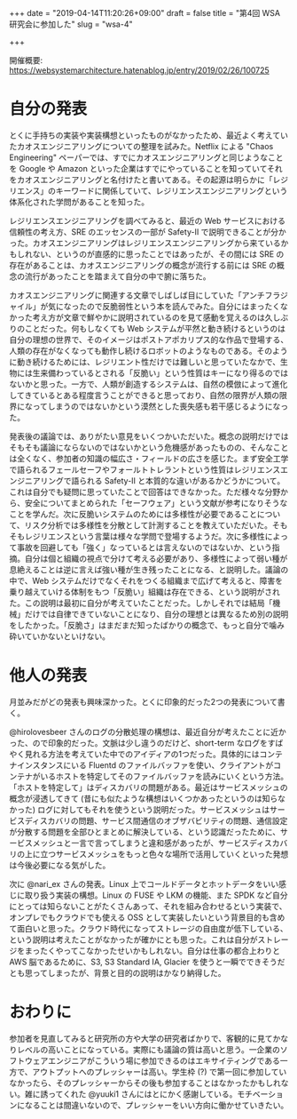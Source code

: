 +++
date = "2019-04-14T11:20:26+09:00"
draft = false
title = "第4回 WSA 研究会に参加した"
slug = "wsa-4"

+++

開催概要: https://websystemarchitecture.hatenablog.jp/entry/2019/02/26/100725

# 自分の発表

<script async class="speakerdeck-embed" data-id="44bcfe11c35a4774b044d646a4b05857" data-ratio="1.77777777777778" src="//speakerdeck.com/assets/embed.js"></script>

とくに手持ちの実装や実装構想といったものがなかったため、最近よく考えていたカオスエンジニアリングについての整理を試みた。Netflix による "Chaos Engineering" ペーパーでは、すでにカオスエンジニアリングと同じようなことを Google や Amazon といった企業はすでにやっていることを知っていてそれをカオスエンジニアリングと名付けたと書いてある。その起源は明らかに「レジリエンス」のキーワードに関係していて、レジリエンスエンジニアリングという体系化された学問があることを知った。

レジリエンスエンジニアリングを調べてみると、最近の Web サービスにおける信頼性の考え方、SRE のエッセンスの一部が Safety-II で説明できることが分かった。カオスエンジニアリングはレジリエンスエンジニアリングから来ているかもしれない、というのが直感的に思ったことではあったが、その間には SRE の存在があることは、カオスエンジニアリングの概念が流行する前には SRE の概念の流行があったことを踏まえて自分の中で腑に落ちた。

カオスエンジニアリングに関連する文章でしばしば目にしていた「アンチフラジャイル」が気になったので反脆弱性という本を読んでみた。自分にはまったくなかった考え方が文章で鮮やかに説明されているのを見て感動を覚えるのは久しぶりのことだった。何もしなくても Web システムが平然と動き続けるというのは自分の理想の世界で、そのイメージはポストアポカリプス的な作品で登場する、人類の存在がなくなっても動作し続けるロボットのようなものである。そのように動き続けるためには、レジリエント性だけでは難しいと思っていたなかで、生物には生来備わっているとされる「反脆い」という性質はキーになり得るのではないかと思った。一方で、人類が創造するシステムは、自然の模倣によって進化してきているとある程度言うことができると思っており、自然の限界が人類の限界になってしまうのではないかという漠然とした喪失感も若干感じるようになった。

発表後の議論では、ありがたい意見をいくつかいただいた。概念の説明だけではそもそも議論にならないのではないかという危機感があったものの、そんなことは全くなく、参加者の知識の幅広さ・フィールドの広さを感じた。まず安全工学で語られるフェールセーフやフォールトトレラントという性質はレジリエンスエンジニアリングで語られる Safety-II と本質的な違いがあるかどうかについて。これは自分でも疑問に思っていたことで回答はできなかった。ただ様々な分野から、安全についてまとめられた「セーフウェア」という文献が参考になりそうなことを学んだ。次に反脆いシステムのためには多様性が必要であることについて、リスク分析では多様性を分散として計測することを教えていただいた。そもそもレジリエンスという言葉は様々な学問で登場するようだ。次に多様性によって事故を回避しても「強く」なっているとは言えないのではないか、という指摘。自分は個と組織の視点で分けて考える必要があり、多様性によって弱い種が息絶えることは逆に言えば強い種が生き残ったことになる、と説明した。議論の中で、Web システムだけでなくそれをつくる組織まで広げて考えると、障害を乗り越えていける体制をもつ「反脆い」組織は存在できる、という説明がされた。この説明は最初に自分が考えていたことだった。しかしそれでは結局「機械」だけでは自律できていないことになり、自分の理想とは異なるため別の説明をしたかった。「反脆さ」はまだまだ知ったばかりの概念で、もっと自分で噛み砕いていかないといけない。

# 他人の発表

月並みだがどの発表も興味深かった。とくに印象的だった2つの発表について書く。

@hirolovesbeer さんのログの分散処理の構想は、最近自分が考えたことに近かった、ので印象的だった。文脈は少し違うのだけど、short-term なログをすばやく見れる方法を考えていた中でのアイディアの1つだった。具体的にはコンテナインスタンスにいる Fluentd のファイルバッファを使い、クライアントがコンテナがいるホストを特定してそのファイルバッファを読みにいくという方法。「ホストを特定して」はディスカバリの問題がある。最近はサービスメッシュの概念が浸透してきて (昔にも似たような構想はいくつかあったというのは知らなかった) ログに対してもそれを使うという説明だった。サービスメッシュはサービスディスカバリの問題、サービス間通信のオブザバビリティの問題、通信設定が分散する問題を全部ひとまとめに解決している、という認識だったために、サービスメッシュと一言で言ってしまうと違和感があったが、サービスディスカバリの上に立つサービスメッシュをもっと色々な場所で活用していくといった発想は今後必要になる気がした。

次に @nari_ex さんの発表。Linux 上でコールドデータとホットデータをいい感じに取り扱う実装の構想。Linux の FUSE や LKM の機能、また SPDK など自分にとっては知らないことがたくさんあって、それを組み合わせるという実装で、オンプレでもクラウドでも使える OSS として実装したいという背景目的も含めて面白いと思った。クラウド時代になってストレージの自由度が低下している、という説明は考えたことがなかったが確かにとも思った。これは自分がストレージをまったくやってこなかったせいかもしれない。自分は仕事の都合上わりと AWS 脳であるために、S3, S3 Standard IA, Glacier を使うと一瞬でできそうだとも思ってしまったが、背景と目的の説明はかなり納得した。

# おわりに

参加者を見直してみると研究所の方や大学の研究者ばかりで、客観的に見てかなりレベルの高いことになっている。実際にも議論の質は高いと思う。一企業のソフトウェアエンジニアがこういう場に参加できるのはエキサイティングである一方で、アウトプットへのプレッシャーは高い。学生枠 (?) で第一回に参加していなかったら、そのプレッシャーからその後も参加することはなかったかもしれない。雑に誘ってくれた @yuuki1 さんにはとにかく感謝している。モチベーションになることは間違いないので、プレッシャーをいい方向に働かせていきたい。
